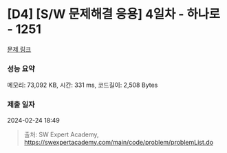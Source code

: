 # [D4] [S/W 문제해결 응용] 4일차 - 하나로 - 1251 

[문제 링크](https://swexpertacademy.com/main/code/problem/problemDetail.do?contestProbId=AV15StKqAQkCFAYD) 

### 성능 요약

메모리: 73,092 KB, 시간: 331 ms, 코드길이: 2,508 Bytes

### 제출 일자

2024-02-24 18:49



> 출처: SW Expert Academy, https://swexpertacademy.com/main/code/problem/problemList.do